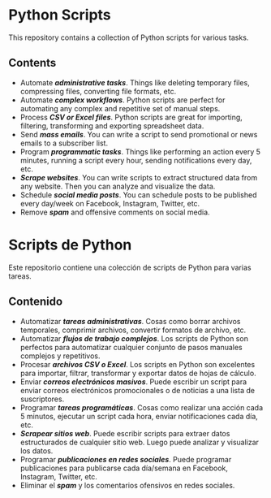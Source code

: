 # Python Scripts

This repository contains a collection of Python scripts for various tasks.

## Contents

- Automate **_administrative tasks_**. Things like deleting temporary files, compressing files, converting file formats, etc.
- Automate **_complex workflows_**. Python scripts are perfect for automating any complex and repetitive set of manual steps.
- Process **_CSV or Excel files_**. Python scripts are great for importing, filtering, transforming and exporting spreadsheet data.
- Send **_mass emails_**. You can write a script to send promotional or news emails to a subscriber list.
- Program **_programmatic tasks_**. Things like performing an action every 5 minutes, running a script every hour, sending notifications every day, etc.
- **_Scrape websites_**. You can write scripts to extract structured data from any website. Then you can analyze and visualize the data.
- Schedule **_social media posts_**. You can schedule posts to be published every day/week on Facebook, Instagram, Twitter, etc.
- Remove **_spam_** and offensive comments on social media.
 

# Scripts de Python

Este repositorio contiene una colección de scripts de Python para varias tareas.

## Contenido

- Automatizar **_tareas administrativas_**. Cosas como borrar archivos temporales, comprimir archivos, convertir formatos de archivo, etc.
- Automatizar **_flujos de trabajo complejos_**. Los scripts de Python son perfectos para automatizar cualquier conjunto de pasos manuales complejos y repetitivos.
- Procesar **_archivos CSV o Excel_**. Los scripts en Python son excelentes para importar, filtrar, transformar y exportar datos de hojas de cálculo.
- Enviar **_correos electrónicos masivos_**. Puede escribir un script para enviar correos electrónicos promocionales o de noticias a una lista de suscriptores.
- Programar **_tareas programáticas_**. Cosas como realizar una acción cada 5 minutos, ejecutar un script cada hora, enviar notificaciones cada día, etc.
- **_Scrapear sitios web_**. Puede escribir scripts para extraer datos estructurados de cualquier sitio web. Luego puede analizar y visualizar los datos.
- Programar **_publicaciones en redes sociales_**. Puede programar publicaciones para publicarse cada día/semana en Facebook, Instagram, Twitter, etc.
- Eliminar el **_spam_** y los comentarios ofensivos en redes sociales.
